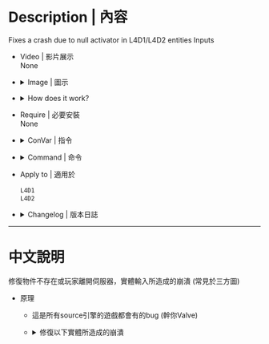 # Description | 內容
Fixes a crash due to null activator in L4D1/L4D2 entities Inputs

* Video | 影片展示
<br/>None

* <details><summary>Image | 圖示</summary>

    * game_ui crash
    <br/>![AcceptInput_crash_fix_linux_1](image/AcceptInput_crash_fix_linux_1.jpg)
    <br/>![AcceptInput_crash_fix_windows_1](image/AcceptInput_crash_fix_windows_1.jpg)
    * filter_activator_model crash
    <br/>![AcceptInput_crash_fix_linux_2](image/AcceptInput_crash_fix_linux_2.jpg)
    <br/>![AcceptInput_crash_fix_windows_2](image/AcceptInput_crash_fix_windows_2.jpg)
</details>

* <details><summary>How does it work?</summary>

    * Fix the following entities that could cause server crash
        * The game will crash if the Deactivate input is fired on a game_ui that was activated by a player who has since disconnected
            1. [game_ui](https://developer.valvesoftware.com/wiki/Game_ui) entities. More information [here](https://forums.alliedmods.net/showthread.php?t=261039)
        * Filter entities, Calling this input will cause the server to crash if the !activator entity no longer exists.
            1. [filter_activator_class](https://developer.valvesoftware.com/wiki/Filter_activator_class) entities.
            2. [filter_activator_context](https://developer.valvesoftware.com/wiki/Filter_activator_context) entities.
            3. [filter_activator_infected_class](https://developer.valvesoftware.com/wiki/Filter_activator_infected_class) entities.
            4. [filter_activator_mass_greater](https://developer.valvesoftware.com/wiki/Filter_activator_mass_greater) entities.
            5. [filter_activator_model](https://developer.valvesoftware.com/wiki/Filter_activator_model) entities.
            6. [filter_activator_name](https://developer.valvesoftware.com/wiki/Filter_activator_name) entities.
            7. [filter_activator_team](https://developer.valvesoftware.com/wiki/Filter_activator_team) entities.
            8. [filter_base](https://developer.valvesoftware.com/wiki/Filter_base) entities.
            9. [filter_damage_type](https://developer.valvesoftware.com/wiki/Filter_damage_type) entities.
            10. [filter_enemy](https://developer.valvesoftware.com/wiki/Filter_enemy) entities.
            11. [filter_health](https://developer.valvesoftware.com/wiki/Filter_health) entities.
            12. [filter_melee_damage](https://developer.valvesoftware.com/wiki/Filter_melee_damage) entities.
            13. [filter_multi](https://developer.valvesoftware.com/wiki/Filter_multi) entities.
</details>

* Require | 必要安裝
<br/>None

* <details><summary>ConVar | 指令</summary>

    None
</details>

* <details><summary>Command | 命令</summary>

    None
</details>

* Apply to | 適用於
    ```
    L4D1
    L4D2
    ```

* <details><summary>Changelog | 版本日誌</summary>

    * v1.0h (2024-3-22)
        * Fixed incorrect offset in l4d2
        * Add support in l4d1
        * Update gamedata
        * Remake code, convert code to latest syntax
        * Fix warnings when compiling on SourceMod 1.11.
        * Fix Filter_xx entities crash

    * v1.0.0
        * [Original Plugin by GoD-Tony](https://forums.alliedmods.net/showthread.php?t=261173)
</details>

- - - -
# 中文說明
修復物件不存在或玩家離開伺服器，實體輸入所造成的崩潰 (常見於三方圖)

* 原理
    * 這是所有source引擎的遊戲都會有的bug (幹你Valve)
    * <details><summary>修復以下實體所造成的崩潰</summary>

        * 當正在操控的玩家突然離開遊戲時，伺服器會立刻崩潰. (常見於三方圖)
            1. [```game_ui```](https://developer.valvesoftware.com/wiki/Game_ui): 反應玩家的鍵盤或滑鼠，用來操控譬如直升機、車子之類的載具
        * 過濾物件 (常見於三方圖)，如果 !activator 物件不存在，呼叫TestActivator輸入將導致伺服器崩潰。
            1. [```filter_activator_class```](https://developer.valvesoftware.com/wiki/Filter_activator_class)
            2. [```filter_activator_context```](https://developer.valvesoftware.com/wiki/Filter_activator_context)
            3. [```filter_activator_infected_class```](https://developer.valvesoftware.com/wiki/Filter_activator_infected_class)
            4. [```filter_activator_mass_greater```](https://developer.valvesoftware.com/wiki/Filter_activator_mass_greater)
            5. [```filter_activator_model```](https://developer.valvesoftware.com/wiki/Filter_activator_model)
            6. [```filter_activator_name```](https://developer.valvesoftware.com/wiki/Filter_activator_name)
            7. [```filter_activator_team```](https://developer.valvesoftware.com/wiki/Filter_activator_team)
            8. [```filter_base```](https://developer.valvesoftware.com/wiki/Filter_base)
            9. [```filter_damage_type```](https://developer.valvesoftware.com/wiki/Filter_damage_type)
            10. [```filter_enemy```](https://developer.valvesoftware.com/wiki/Filter_enemy)
            11. [```filter_health```](https://developer.valvesoftware.com/wiki/Filter_health)
            12. [```filter_melee_damage```](https://developer.valvesoftware.com/wiki/Filter_melee_damage)
            13. [```filter_multi```](https://developer.valvesoftware.com/wiki/Filter_multi)
    </details>